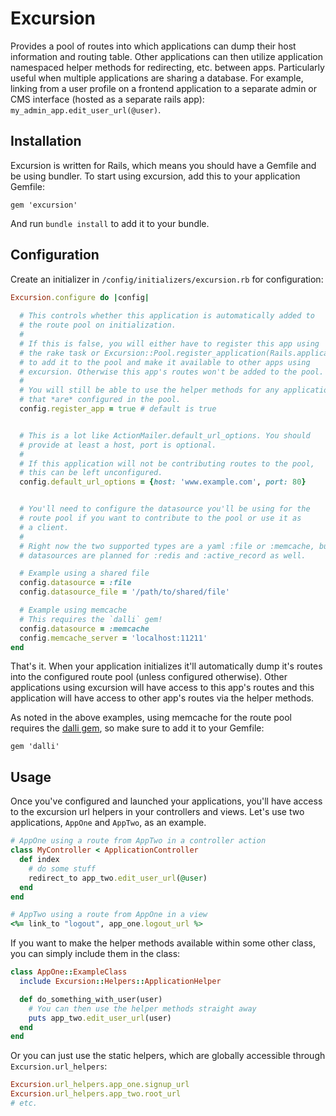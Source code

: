 # Excursion

Provides a pool of routes into which applications can dump their host information and routing table. Other applications can then utilize application namespaced helper methods for redirecting, etc. between apps. Particularly useful when multiple applications are sharing a database. For example, linking from a user profile on a frontend application to a separate admin or CMS interface (hosted as a separate rails app): `my_admin_app.edit_user_url(@user)`.

## Installation

Excursion is written for Rails, which means you should have a Gemfile and be using bundler. To start using excursion, add this to your application Gemfile:

    gem 'excursion'

And run `bundle install` to add it to your bundle.

## Configuration

Create an initializer in `/config/initializers/excursion.rb` for configuration:

```ruby
Excursion.configure do |config|
  
  # This controls whether this application is automatically added to
  # the route pool on initialization.
  #
  # If this is false, you will either have to register this app using
  # the rake task or Excursion::Pool.register_application(Rails.application)
  # to add it to the pool and make it available to other apps using
  # excursion. Otherwise this app's routes won't be added to the pool.
  #
  # You will still be able to use the helper methods for any applications
  # that *are* configured in the pool.
  config.register_app = true # default is true


  # This is a lot like ActionMailer.default_url_options. You should
  # provide at least a host, port is optional.
  #
  # If this application will not be contributing routes to the pool,
  # this can be left unconfigured.
  config.default_url_options = {host: 'www.example.com', port: 80}


  # You'll need to configure the datasource you'll be using for the
  # route pool if you want to contribute to the pool or use it as
  # a client.
  #
  # Right now the two supported types are a yaml :file or :memcache, but 
  # datasources are planned for :redis and :active_record as well.

  # Example using a shared file
  config.datasource = :file
  config.datasource_file = '/path/to/shared/file'

  # Example using memcache
  # This requires the `dalli` gem!
  config.datasource = :memcache
  config.memcache_server = 'localhost:11211'
end
```

That's it. When your application initializes it'll automatically dump it's routes into the configured route pool (unless configured otherwise). Other applications using excursion will have access to this app's routes and this application will have access to other app's routes via the helper methods.

As noted in the above examples, using memcache for the route pool requires the [dalli gem](https://github.com/mperham/dalli), so make sure to add it to your Gemfile:

    gem 'dalli'

## Usage

Once you've configured and launched your applications, you'll have access to the excursion url helpers in your controllers and views. Let's use two applications, `AppOne` and `AppTwo`, as an example.

```ruby
# AppOne using a route from AppTwo in a controller action
class MyController < ApplicationController
  def index
    # do some stuff
    redirect_to app_two.edit_user_url(@user)
  end
end

# AppTwo using a route from AppOne in a view
<%= link_to "logout", app_one.logout_url %>
```

If you want to make the helper methods available within some other class, you can simply include them in the class:

```ruby
class AppOne::ExampleClass
  include Excursion::Helpers::ApplicationHelper

  def do_something_with_user(user)
    # You can then use the helper methods straight away
    puts app_two.edit_user_url(user)
  end
end
```

Or you can just use the static helpers, which are globally accessible through `Excursion.url_helpers`:

```ruby
Excursion.url_helpers.app_one.signup_url
Excursion.url_helpers.app_two.root_url
# etc.
```
